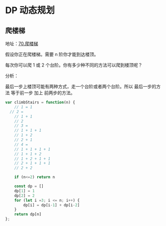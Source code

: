 # DP 动态规划

## 爬楼梯

地址：[70.爬楼梯](https://leetcode.cn/problems/climbing-stairs/)

假设你正在爬楼梯。需要 n 阶你才能到达楼顶。

每次你可以爬 1 或 2 个台阶。你有多少种不同的方法可以爬到楼顶呢？

分析：

最后一步上楼顶可能有两种方式，走一个台阶或者两个台阶。所以 最后一步的方法 等于前一步 加上 前两步的方法。

```js
var climbStairs = function(n) {
	// 1 = 1
  // 2 =
	// 1 + 1
	// 2
	// 3 = 
	// 1 + 1 + 1
	// 1 + 2
	// 2 + 1
	// 4 = 
	// 1 + 1 + 1 + 1
	// 1 + 1 + 2
	// 1 + 2 + 1 + 1
	// 2 + 1 + 1 + 1
	// 2 + 2

	if (n<=2) return n

	const dp = []
	dp[1] = 1
	dp[2] = 2
	for (let i =3; i <= n; i++) {
		dp[i] = dp[i-1] + dp[i-2]
	}
	return dp[n]
};
```